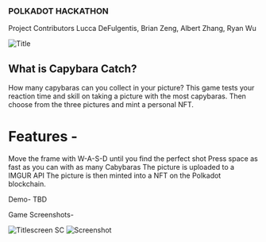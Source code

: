 ### POLKADOT HACKATHON

Project Contributors
Lucca DeFulgentis, Brian Zeng, Albert Zhang, Ryan Wu

![Title](https://github.com/user-attachments/assets/f4158835-d116-493b-b073-8ca587740ea1)

## What is Capybara Catch?

How many capybaras can you collect in your picture? This game tests your reaction time and skill on taking a picture with the most capybaras. Then choose from the three pictures and mint a personal NFT. 

# Features - 
Move the frame with W-A-S-D until you find the perfect shot
Press space as fast as you can with as many Cabybaras
The picture is uploaded to a IMGUR API 
The picture is then minted into a NFT on the Polkadot blockchain. 

Demo-
TBD

Game Screenshots-

![Titlescreen SC](https://github.com/user-attachments/assets/d72ebf0b-2d03-444b-aa89-e7105012eff5)
![Screenshot](https://github.com/user-attachments/assets/fa082086-972d-4b1c-8191-c0970c3ca59f)

